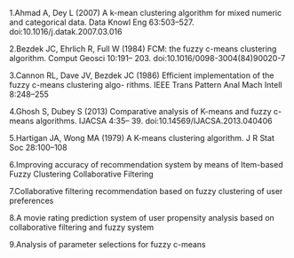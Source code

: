 1.Ahmad A, Dey L (2007) A k-mean clustering algorithm for mixed numeric and categorical data. Data Knowl
Eng 63:503–527. doi:10.1016/j.datak.2007.03.016

2.Bezdek JC, Ehrlich R, Full W (1984) FCM: the fuzzy c-means clustering algorithm. Comput Geosci 10:191–
203. doi:10.1016/0098-3004(84)90020-7

3.Cannon RL, Dave JV, Bezdek JC (1986) Efficient implementation of the fuzzy c-means clustering algo-
rithms. IEEE Trans Pattern Anal Mach Intell 8:248–255

4.Ghosh S, Dubey S (2013) Comparative analysis of K-means and fuzzy c-means algorithms. IJACSA 4:35–
39. doi:10.14569/IJACSA.2013.040406

5.Hartigan JA, Wong MA (1979) A K-means clustering algorithm. J R Stat Soc 28:100–108

6.Improving accuracy of recommendation system by means of
Item-based Fuzzy Clustering Collaborative Filtering

7.Collaborative filtering recommendation based on fuzzy clustering of user preferences

8.A movie rating prediction system of user propensity analysis based on collaborative filtering and fuzzy system

9.Analysis of parameter selections for fuzzy c-means